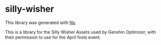 # silly-wisher

This library was generated with [Nx](https://nx.dev).

This is a library for the Silly Wisher Assets used by Genshin Optimizer, with their permission to use for the April fools event.
